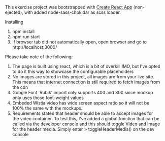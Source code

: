 This exercise project was bootstrapped with [Create React App](https://github.com/facebookincubator/create-react-app) (non-ejected), with added node-sass-chokidar as scss loader.

Installing
1. npm install
2. npm run start
3. if browser tab did not automatically open, open browser and go to http://localhost:3000/

Please take note of the following:
1. The page is built using react, which is a bit of overkill IMO, but I've opted to do it this way to showcase the configurable placeholders
2. No images are stored in this project, all images are from your live site. This means that internet connection is still required to fetch images from the cdn
3. Google Font 'Rubik' import only supports 400 and 300 since mockup only uses those font-weight values
4. Embeded Wistia video has wide screen aspect ratio so it will not be 100% the same with the mockups.
5. Requirements stated that header should be able to accept images for the video container. To test this, I've added a global function that can be called via the developer console and this should toggle Video and Image for the header media. Simply enter > toggleHeaderMedia() on the dev console 